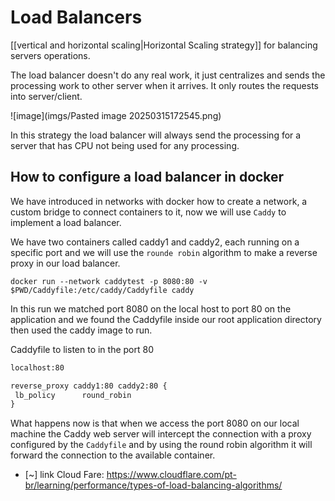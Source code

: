 # Load Balancers

[[vertical and horizontal scaling|Horizontal Scaling strategy]] for balancing servers operations.

The load balancer doesn't do any real work, it just centralizes and sends the
processing work to other server when it arrives. It only routes the requests
into server/client.

![image](imgs/Pasted image 20250315172545.png)

In this strategy the load balancer will always send the processing for a server
that has CPU not being used for any processing.

## How to configure a load balancer in docker

We have introduced in networks with docker how to create a network, a custom
bridge to connect containers to it, now we will use `Caddy` to implement a load
balancer.

We have two containers called caddy1 and caddy2, each running on a specific port
and we will use the `rounde robin` algorithm to make a reverse proxy in our load
balancer.

```terminal
docker run --network caddytest -p 8080:80 -v $PWD/Caddyfile:/etc/caddy/Caddyfile caddy
```

In this run we matched port 8080 on the local host to port 80 on the application
and we found the Caddyfile inside our root application directory then used the
caddy image to run.

Caddyfile to listen to in the port 80

```txt
localhost:80

reverse_proxy caddy1:80 caddy2:80 {
 lb_policy      round_robin
}
```

What happens now is that when we access the port 8080 on our local machine the
Caddy web server will intercept the connection with a proxy configured by the
`Caddyfile` and by using the round robin algorithm it will forward the connection
to the available container.

- [~] link Cloud Fare: <https://www.cloudflare.com/pt-br/learning/performance/types-of-load-balancing-algorithms/>
